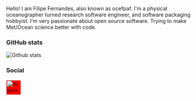 Hello! I am Filipe Fernandes, also known as ocefpaf.
I'm a physical oceanographer turned research software engineer, and software packaging hobbyist.
I'm very passionate about open source software. Trying to make Met/Ocean science better with code.


### GitHub stats
![Github stats](https://github-readme-stats.vercel.app/api?username=ocefpaf&show_icons=true)

### Social

[<img src='https://cdn.jsdelivr.net/npm/simple-icons@3.13.0/icons/mastodon.svg' alt='mastodon' height='40' style='background-color:red;' />]([https://twitter.com/ocefpaf](https://fosstodon.org/@ocefpaf)https://fosstodon.org/@ocefpaf)
